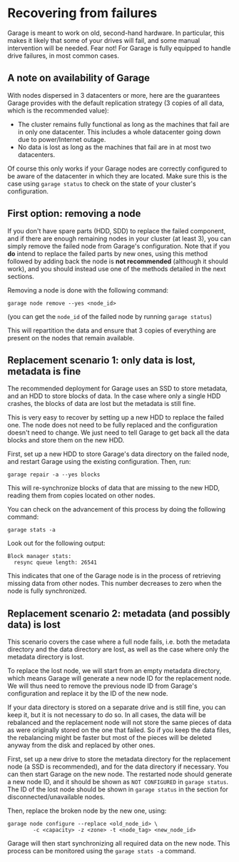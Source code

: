 # Recovering from failures

Garage is meant to work on old, second-hand hardware.
In particular, this makes it likely that some of your drives will fail, and some manual intervention will be needed.
Fear not! For Garage is fully equipped to handle drive failures, in most common cases.

## A note on availability of Garage

With nodes dispersed in 3 datacenters or more, here are the guarantees Garage provides with the default replication strategy (3 copies of all data, which is the recommended value):

- The cluster remains fully functional as long as the machines that fail are in only one datacenter. This includes a whole datacenter going down due to power/Internet outage.
- No data is lost as long as the machines that fail are in at most two datacenters.

Of course this only works if your Garage nodes are correctly configured to be aware of the datacenter in which they are located.
Make sure this is the case using `garage status` to check on the state of your cluster's configuration.


## First option: removing a node

If you don't have spare parts (HDD, SDD) to replace the failed component, and if there are enough remaining nodes in your cluster
(at least 3), you can simply remove the failed node from Garage's configuration.
Note that if you **do** intend to replace the failed parts by new ones, using this method followed by adding back the node is **not recommended** (although it should work),
and you should instead use one of the methods detailed in the next sections.

Removing a node is done with the following command:

```
garage node remove --yes <node_id>
```

(you can get the `node_id` of the failed node by running `garage status`)

This will repartition the data and ensure that 3 copies of everything are present on the nodes that remain available.



## Replacement scenario 1: only data is lost, metadata is fine

The recommended deployment for Garage uses an SSD to store metadata, and an HDD to store blocks of data.
In the case where only a single HDD crashes, the blocks of data are lost but the metadata is still fine.

This is very easy to recover by setting up a new HDD to replace the failed one.
The node does not need to be fully replaced and the configuration doesn't need to change.
We just need to tell Garage to get back all the data blocks and store them on the new HDD.

First, set up a new HDD to store Garage's data directory on the failed node, and restart Garage using
the existing configuration.  Then, run:

```
garage repair -a --yes blocks
```

This will re-synchronize blocks of data that are missing to the new HDD, reading them from copies located on other nodes.

You can check on the advancement of this process by doing the following command: 

```
garage stats -a
```

Look out for the following output:

```
Block manager stats:
  resync queue length: 26541
```

This indicates that one of the Garage node is in the process of retrieving missing data from other nodes.
This number decreases to zero when the node is fully synchronized.


## Replacement scenario 2: metadata (and possibly data) is lost

This scenario covers the case where a full node fails, i.e. both the metadata directory and
the data directory are lost, as well as the case where only the metadata directory is lost.

To replace the lost node, we will start from an empty metadata directory, which means
Garage will generate a new node ID for the replacement node.
We will thus need to remove the previous node ID from Garage's configuration and replace it by the ID of the new node.

If your data directory is stored on a separate drive and is still fine, you can keep it, but it is not necessary to do so.
In all cases, the data will be rebalanced and the replacement node will not store the same pieces of data
as were originally stored on the one that failed. So if you keep the data files, the rebalancing
might be faster but most of the pieces will be deleted anyway from the disk and replaced by other ones.

First, set up a new drive to store the metadata directory for the replacement node (a SSD is recommended),
and for the data directory if necessary. You can then start Garage on the new node.
The restarted node should generate a new node ID, and it should be shown as `NOT CONFIGURED` in `garage status`.
The ID of the lost node should be shown in `garage status` in the section for disconnected/unavailable nodes.

Then, replace the broken node by the new one, using:

```
garage node configure --replace <old_node_id> \
		-c <capacity> -z <zone> -t <node_tag> <new_node_id>
```

Garage will then start synchronizing all required data on the new node.
This process can be monitored using the `garage stats -a` command.
